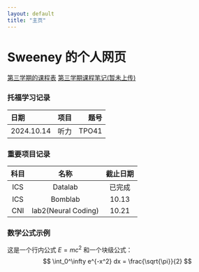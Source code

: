 ```yaml
---
layout: default
title: "主页"
---
```


# Sweeney 的个人网页  
[第三学期的课程表](课程表3.0.xlsx)
[第三学期课程笔记(暂未上传)](./课程笔记3/DSA-program/pre-post-erous.cpp)

### 托福学习记录
| 日期         | 项目 | 题号  |
|:------------|:----:|------:|
| 2024.10.14  | 听力  | TPO41 |

### 重要项目记录
| 科目 | 名称         | 截止日期 |
|:----:|:------------:|:-------:|
| ICS  | Datalab     | 已完成   |
| ICS  | Bomblab     | 10.13   |
| CNI  | lab2(Neural Coding) | 10.21   |

### 数学公式示例
这是一个行内公式 $E=mc^2$ 和一个块级公式：
$$
\int_0^\infty e^{-x^2} dx = \frac{\sqrt{\pi}}{2}
$$